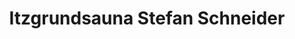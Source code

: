 ---
title: "Itzgrundsauna Stefan Schneider"
url: /rattelsdorf/itzgrundsauna-stefan-schneider/
shop: Massage
---